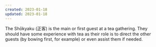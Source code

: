 ```yaml
---
created: 2023-01-18
updated: 2023-01-18
---
```

The Shōkyaku (正客) is the main or first guest at a tea gathering. They should have some experience with tea as their role is to direct the other guests (by bowing first, for example) or even assist them if needed.
